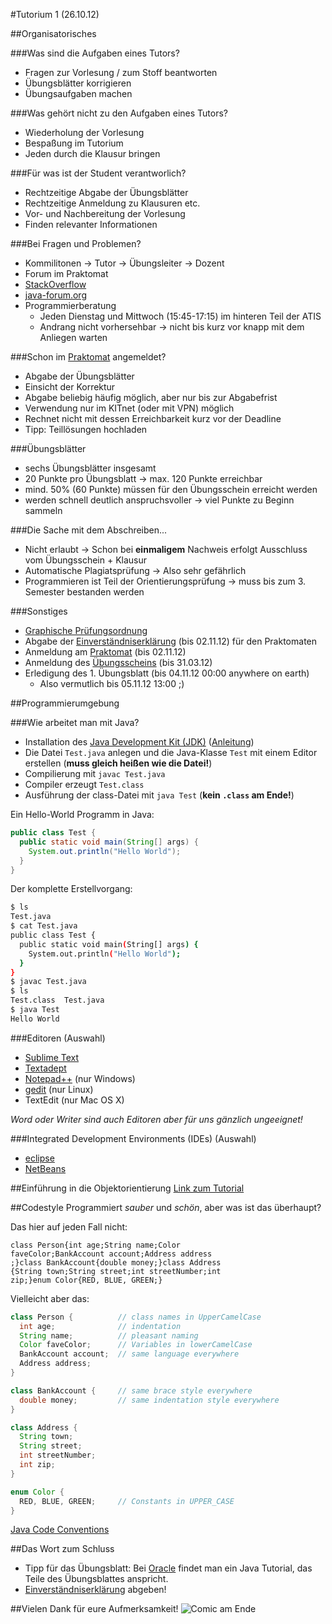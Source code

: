 #Tutorium 1 (26.10.12)

##Organisatorisches

###Was sind die Aufgaben eines Tutors?
* Fragen zur Vorlesung / zum Stoff beantworten
* Übungsblätter korrigieren
* Übungsaufgaben machen

###Was gehört nicht zu den Aufgaben eines Tutors?
* Wiederholung der Vorlesung
* Bespaßung im Tutorium
* Jeden durch die Klausur bringen

###Für was ist der Student verantworlich?
* Rechtzeitige Abgabe der Übungsblätter
* Rechtzeitige Anmeldung zu Klausuren etc.
* Vor- und Nachbereitung der Vorlesung
* Finden relevanter Informationen

###Bei Fragen und Problemen?
* Kommilitonen -> Tutor -> Übungsleiter -> Dozent
* Forum im Praktomat
* [StackOverflow](http://stackoverflow.com/questions/tagged/java)
* [java-forum.org](http://www.java-forum.org/)
* Programmierberatung
  * Jeden Dienstag und Mittwoch (15:45-17:15) im hinteren Teil der ATIS
  * Andrang nicht vorhersehbar -> nicht bis kurz vor knapp mit dem Anliegen warten

###Schon im [Praktomat](https://praktomat.info.uni-karlsruhe.de/praktomat_2012_WS/) angemeldet?
* Abgabe der Übungsblätter
* Einsicht der Korrektur
* Abgabe beliebig häufig möglich, aber nur bis zur Abgabefrist
* Verwendung nur im KITnet (oder mit VPN) möglich
* Rechnet nicht mit dessen Erreichbarkeit kurz vor der Deadline
* Tipp: Teillösungen hochladen

###Übungsblätter
* sechs Übungsblätter insgesamt
* 20 Punkte pro Übungsblatt -> max. 120 Punkte erreichbar
* mind. 50% (60 Punkte) müssen für den Übungsschein erreicht werden
* werden schnell deutlich anspruchsvoller -> viel Punkte zu Beginn sammeln

###Die Sache mit dem Abschreiben...
* Nicht erlaubt -> Schon bei **einmaligem** Nachweis erfolgt Ausschluss vom Übungsschein + Klausur
* Automatische Plagiatsprüfung -> Also sehr gefährlich
* Programmieren ist Teil der Orientierungsprüfung -> muss bis zum 3. Semester bestanden werden

###Sonstiges
* [Graphische Prüfungsordnung](pruefungsordnung.pdf)
* Abgabe der [Einverständniserklärung](https://studium.kit.edu/sites/vab/0xBCAF741C5EC2E7498A5A3CA436270F21/Vorlesungsunterlagen/2012-10-15_Einverst%C3%A4ndniserkl%C3%A4rung.pdf) (bis 02.11.12) für den Praktomaten
* Anmeldung am [Praktomat](https://praktomat.info.uni-karlsruhe.de/praktomat_2012_WS/) (bis 02.11.12)
* Anmeldung des [Übungsscheins](https://studium.kit.edu/meinsemester/Seiten/pruefungsanmeldung.aspx) (bis 31.03.12)
* Erledigung des 1\. Übungsblatt (bis 04.11.12 00:00 anywhere on earth)
  * Also vermutlich bis 05.11.12 13:00 ;)

##Programmierumgebung

###Wie arbeitet man mit Java?

* Installation des [Java Development Kit (JDK)](http://www.oracle.com/technetwork/java/javase/downloads/index.html) ([Anleitung](http://docs.oracle.com/javase/7/docs/webnotes/install/index.html))
* Die Datei `Test.java` anlegen und die Java-Klasse `Test` mit einem Editor erstellen (**muss gleich heißen wie die Datei!**)
* Compilierung mit `javac Test.java`
* Compiler erzeugt `Test.class`
* Ausführung der class-Datei mit `java Test` (**kein `.class` am Ende!**)

Ein Hello-World Programm in Java:
```java
public class Test {
  public static void main(String[] args) {
    System.out.println("Hello World");
  }
}
```
Der komplette Erstellvorgang:

```sh
$ ls
Test.java
$ cat Test.java
public class Test {
  public static void main(String[] args) {
    System.out.println("Hello World");
  }
}
$ javac Test.java
$ ls
Test.class  Test.java
$ java Test
Hello World
```

###Editoren (Auswahl)
* [Sublime Text](http://www.sublimetext.com/)
* [Textadept](http://foicica.com/textadept/)
* [Notepad++](http://notepad-plus-plus.org/) (nur Windows)
* [gedit](http://projects.gnome.org/gedit/) (nur Linux)
* TextEdit (nur Mac OS X)

_Word oder Writer sind auch Editoren aber für uns gänzlich ungeeignet!_

###Integrated Development Environments (IDEs) (Auswahl)
* [eclipse](http://www.eclipse.org/)
* [NetBeans](http://netbeans.org/)

##Einführung in die Objektorientierung
[Link zum Tutorial](../java-tutorial/einfuehrung-oo.md)

##Codestyle
Programmiert _sauber_ und _schön_, aber was ist das überhaupt?

Das hier auf jeden Fall nicht:
```
class Person{int age;String name;Color
faveColor;BankAccount account;Address address
;}class BankAccount{double money;}class Address
{String town;String street;int streetNumber;int
zip;}enum Color{RED, BLUE, GREEN;}
```

Vielleicht aber das:
```java
class Person {          // class names in UpperCamelCase
  int age;              // indentation
  String name;          // pleasant naming
  Color faveColor;      // Variables in lowerCamelCase
  BankAccount account;  // same language everywhere
  Address address;
}

class BankAccount {     // same brace style everywhere
  double money;         // same indentation style everywhere
}

class Address {
  String town;
  String street;
  int streetNumber;
  int zip;
}

enum Color {
  RED, BLUE, GREEN;     // Constants in UPPER_CASE
}
```
[Java Code Conventions](http://www.oracle.com/technetwork/java/codeconv-138413.html)

##Das Wort zum Schluss

* Tipp für das Übungsblatt: Bei [Oracle](http://docs.oracle.com/javase/tutorial/java/concepts/index.html) findet man ein Java Tutorial, das Teile des Übungsblattes anspricht.
* [Einverständniserklärung](https://studium.kit.edu/sites/vab/0xBCAF741C5EC2E7498A5A3CA436270F21/Vorlesungsunterlagen/2012-10-15_Einverst%C3%A4ndniserkl%C3%A4rung.pdf) abgeben!

##Vielen Dank für eure Aufmerksamkeit!
![Comic am Ende](http://abstrusegoose.com/strips/ars_longa_vita_brevis.PNG)